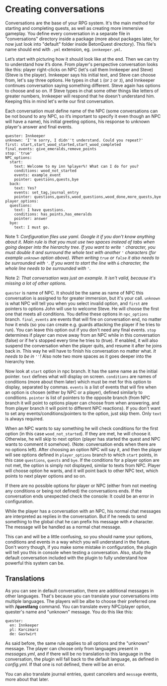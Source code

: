 # Creating conversations

Conversations are the base of your RPG system. It's the main method for starting and completing quests, as well as creating more immersive gameplay. You define every conversation in a separate file in "conversations" directory inside a package (more about packages later, for now just look into "default" folder inside BetonQuest directory). This file's name should end with `.yml` extension, eg. `innkeeper.yml`.

Let’s start with picturing how it should look like at the end. Then we can try to understand how it’s done. From player's perspective conversation looks like this: player right-clicks on NPC (let's call them Innkeeper and Steve) (Steve is the player). Innkeeper says his initial text, and Steve can choose from, let's say three options. He types in chat `1` (or `2` or `3`), and Innkeeper continues conversation saying something different. Steve again has options to choose and so on. If Steve types in chat some other things like letters of greater numbers, Innkeeper will respond that he doesn't understand him. Keeping this in mind let's write our first conversation.

Each conversation must define name of the NPC (some conversations can be not bound to any NPC, so it’s important to specify it even though an NPC will have a name), his initial greeting options, his response to unknown player's answer and final events.

    quester: Innkeeper
    unknown: 'I''m sorry, I didn''t understand. Could you repeat?'
    first: start,start_wood_started,start_wood_completed
    final_events: give_emeralds,remove_points
    stop: 'true'
    NPC_options:
      start:
        text: Welcome to my inn %player%! What can I do for you?
        conditions: wood_not_started
        events: example_event
        pointer: questions,quests,bye
      back:
        text: Yes?
        events: set_tag,journal_entry
        pointer: questions,quests,wood_questions,wood_done,more_quests,bye
    player_options:
      questions:
        text: I have questions.
        conditions: has_points,has_emeralds
        pointer: answer
      bye:
        text: I must go.

Note 1: _Configuration files use yaml. Google it if you don't know anything about it. Main rule is that you must use two spaces instead of tabs when going deeper into the hierarchy tree. If you want to write `'` character, you must double it and surround the whole text with another `'` characters (for example `unknown` option above). When writing `true` or `false` it also needs to be surrounded with `'`. If you want to start the line with `&` character, the whole line needs to be surrounded with `'`._

Note 2: _That conversation was just an example. It isn't valid, because it's missing a lot of other options._

`quester` is name of NPC. It should be the same as name of NPC this conversation is assigned to for greater immersion, but it's your call. `unknown` is what NPC will tell you when you select invalid option, and `first` are pointers to options John will use to welcome Steve. He will choose the first one that meets all conditions. You define these options in `npc_options` branch. `final_events` are events that will fire on conversation end, no matter how it ends (so you can create e.g. guards attacking the player if he tries to run). You can leave this option out if you don't need any final events. `stop` determines if player can move away from an NPC while in this conversation (false) or if he's stopped every time he tries to (true). If enabled, it will also suspend the conversation when the player quits, and resume it after he joins back in. This way he will have to finish his conversation no matter what. _It needs to be in `''`!_ Also note two more spaces as it goes deeper into the hierarchy tree.

Now look at `start` option in npc branch. It has the same name as the initial pointer. `text` defines what will display on screen. `conditions` are names of conditions (more about them later) which must be met for this option to display, separated by commas. `events` is a list of events that will fire when an option is chosen (either by NPC or a player), defined similarly to conditions. `pointer` is list of pointers to the opposite branch (from NPC branch it will point to options player can choose from when answering, and from player branch it will point to different NPC reactions). If you don't want to set any events/conditions/pointers to the option, just skip them. Only `text` is always required.

When an NPC wants to say something he will check conditions for the first option (in this case `wood_not_started`). If they are met, he will choose it. Otherwise, he will skip to next option (player has started the quest and NPC wants to comment it somehow). (Note: conversation ends when there are no options left). After choosing an option NPC will say it, and then the player will see options defined in `player_options` branch to which `start` points, in this case `questions`, `quests` and `bye`. If the conditions for a player option are not met, the option is simply not displayed, similar to texts from NPC. Player will choose option he wants, and it will point back to other NPC text, which points to next player options and so on.

If there are no possible options for player or NPC (either from not meeting any conditions or being not defined) the conversations ends. If the conversation ends unexpected check the console: It could be an error in configuration.

While the player has a conversation with an NPC, his normal chat messages are interpreted as replies in the conversation. But if he needs to send something to the global chat he can prefix his message with `#` character. The message will be handled as a normal chat message.

This can and will be a little confusing, so you should name your options, conditions and events in a way which you will understand in the future. Don't worry though, if you make some mistake in configuration, the plugin will tell you this in console when testing a conversation. Also, study the default conversation included with the plugin to fully understand how powerful this system can be.

## Translations

As you can see in default conversation, there are additional messages in other languages. That's because you can translate your conversations into multiple languages. The players will be albe to choose their preferred one with **/questlang** command. You can translate every NPC/player option, quester's name and "unknown" message. You do this like this:

    quester:
      en: Innkeeper
      pl: Karczmarz
      de: Gastwirt

As said before, the same rule applies to all options and the "unknown" message. The player can choose only from languages present in _messages.yml_, and if there will be no translation to this language in the conversation, the plugin will fall back to the default language, as defined in _config.yml_. If that one is not defined, there will be an error.

You can also translate journal entries, quest cancelers and `message` events, more about that later.

